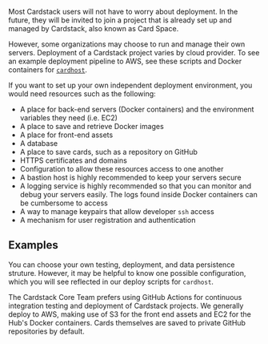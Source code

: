 Most Cardstack users will not have to worry about deployment. In the future, they will be invited to join a project that is already set up and managed by Cardstack, also known as Card Space.

However, some organizations may choose to run and manage their own servers. Deployment of a Cardstack project varies by cloud provider. To see an example deployment pipeline to AWS, see these scripts and Docker containers for [`cardhost`](https://github.com/cardstack/cardstack/tree/master/packages/cardhost/deploy).

If you want to set up your own independent deployment environment, you would need resources such as the following:

- A place for back-end servers (Docker containers) and the environment variables they need (i.e. EC2)
- A place to save and retrieve Docker images
- A place for front-end assets
- A database
- A place to save cards, such as a repository on GitHub
- HTTPS certificates and domains
- Configuration to allow these resources access to one another
- A bastion host is highly recommended to keep your servers secure
- A logging service is highly recommended so that you can monitor and debug your servers easily.
The logs found inside Docker containers can be cumbersome to access
- A way to manage keypairs that allow developer `ssh` access
- A mechanism for user registration and authentication

## Examples

You can choose your own testing, deployment, and data persistence struture. However, it may be helpful to know one possible configuration,
which you will see reflected in our deploy scripts for `cardhost`.

The Cardstack Core Team prefers using GitHub Actions for continuous integration testing and deployment of Cardstack projects.
We generally deploy to AWS, making use of S3 for the front end assets and EC2 for the Hub's Docker containers.
Cards themselves are saved to private GitHub repositories by default.
